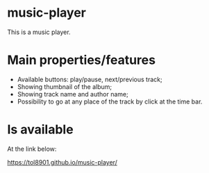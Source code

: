 # music-player
This is a music player. 

# Main properties/features
- Available buttons: play/pause, next/previous track;
- Showing thumbnail of the album;
- Showing track name and author name;
- Possibility to go at any place of the track by click at the time bar.

# Is available
At the link below:

https://tol8901.github.io/music-player/

